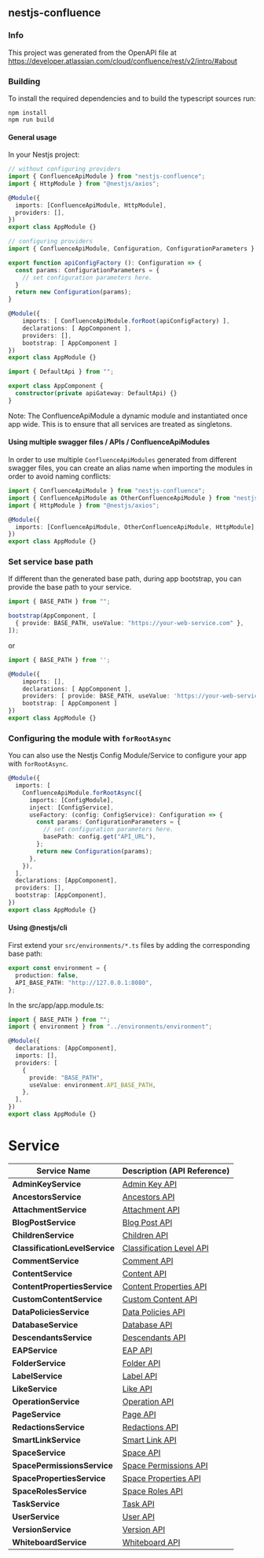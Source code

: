 ## nestjs-confluence

### Info

This project was generated from the OpenAPI file at https://developer.atlassian.com/cloud/confluence/rest/v2/intro/#about

### Building

To install the required dependencies and to build the typescript sources run:

```
npm install
npm run build
```

#### General usage

In your Nestjs project:

```typescript
// without configuring providers
import { ConfluenceApiModule } from "nestjs-confluence";
import { HttpModule } from "@nestjs/axios";

@Module({
  imports: [ConfluenceApiModule, HttpModule],
  providers: [],
})
export class AppModule {}
```

```typescript
// configuring providers
import { ConfluenceApiModule, Configuration, ConfigurationParameters } from '';

export function apiConfigFactory (): Configuration => {
  const params: ConfigurationParameters = {
    // set configuration parameters here.
  }
  return new Configuration(params);
}

@Module({
    imports: [ ConfluenceApiModule.forRoot(apiConfigFactory) ],
    declarations: [ AppComponent ],
    providers: [],
    bootstrap: [ AppComponent ]
})
export class AppModule {}
```

```typescript
import { DefaultApi } from "";

export class AppComponent {
  constructor(private apiGateway: DefaultApi) {}
}
```

Note: The ConfluenceApiModule a dynamic module and instantiated once app wide.
This is to ensure that all services are treated as singletons.

#### Using multiple swagger files / APIs / ConfluenceApiModules

In order to use multiple `ConfluenceApiModules` generated from different swagger files,
you can create an alias name when importing the modules
in order to avoid naming conflicts:

```typescript
import { ConfluenceApiModule } from "nestjs-confluence";
import { ConfluenceApiModule as OtherConfluenceApiModule } from "nestjs-confluence";
import { HttpModule } from "@nestjs/axios";

@Module({
  imports: [ConfluenceApiModule, OtherConfluenceApiModule, HttpModule],
})
export class AppModule {}
```

### Set service base path

If different than the generated base path, during app bootstrap, you can provide the base path to your service.

```typescript
import { BASE_PATH } from "";

bootstrap(AppComponent, [
  { provide: BASE_PATH, useValue: "https://your-web-service.com" },
]);
```

or

```typescript
import { BASE_PATH } from '';

@Module({
    imports: [],
    declarations: [ AppComponent ],
    providers: [ provide: BASE_PATH, useValue: 'https://your-web-service.com' ],
    bootstrap: [ AppComponent ]
})
export class AppModule {}
```

### Configuring the module with `forRootAsync`

You can also use the Nestjs Config Module/Service to configure your app with `forRootAsync`.

```typescript
@Module({
  imports: [
    ConfluenceApiModule.forRootAsync({
      imports: [ConfigModule],
      inject: [ConfigService],
      useFactory: (config: ConfigService): Configuration => {
        const params: ConfigurationParameters = {
          // set configuration parameters here.
          basePath: config.get("API_URL"),
        };
        return new Configuration(params);
      },
    }),
  ],
  declarations: [AppComponent],
  providers: [],
  bootstrap: [AppComponent],
})
export class AppModule {}
```

#### Using @nestjs/cli

First extend your `src/environments/*.ts` files by adding the corresponding base path:

```typescript
export const environment = {
  production: false,
  API_BASE_PATH: "http://127.0.0.1:8080",
};
```

In the src/app/app.module.ts:

```typescript
import { BASE_PATH } from "";
import { environment } from "../environments/environment";

@Module({
  declarations: [AppComponent],
  imports: [],
  providers: [
    {
      provide: "BASE_PATH",
      useValue: environment.API_BASE_PATH,
    },
  ],
})
export class AppModule {}
```



# Service

| Service Name                | Description (API Reference)                                                                 |
|-----------------------------|--------------------------------------------------------------------------------------------|
| **AdminKeyService**         | [Admin Key API](https://developer.atlassian.com/cloud/confluence/rest/v2/api-group-admin-key/) |
| **AncestorsService**        | [Ancestors API](https://developer.atlassian.com/cloud/confluence/rest/v2/api-group-ancestors/) |
| **AttachmentService**       | [Attachment API](https://developer.atlassian.com/cloud/confluence/rest/v2/api-group-attachment/) |
| **BlogPostService**         | [Blog Post API](https://developer.atlassian.com/cloud/confluence/rest/v2/api-group-blog-post/) |
| **ChildrenService**         | [Children API](https://developer.atlassian.com/cloud/confluence/rest/v2/api-group-children/) |
| **ClassificationLevelService** | [Classification Level API](https://developer.atlassian.com/cloud/confluence/rest/v2/api-group-classification-level/) |
| **CommentService**          | [Comment API](https://developer.atlassian.com/cloud/confluence/rest/v2/api-group-comment/) |
| **ContentService**          | [Content API](https://developer.atlassian.com/cloud/confluence/rest/v2/api-group-content/) |
| **ContentPropertiesService**| [Content Properties API](https://developer.atlassian.com/cloud/confluence/rest/v2/api-group-content-properties/) |
| **CustomContentService**    | [Custom Content API](https://developer.atlassian.com/cloud/confluence/rest/v2/api-group-custom-content/) |
| **DataPoliciesService**     | [Data Policies API](https://developer.atlassian.com/cloud/confluence/rest/v2/api-group-data-policies/) |
| **DatabaseService**         | [Database API](https://developer.atlassian.com/cloud/confluence/rest/v2/api-group-database/) |
| **DescendantsService**      | [Descendants API](https://developer.atlassian.com/cloud/confluence/rest/v2/api-group-descendants/) |
| **EAPService**              | [EAP API](https://developer.atlassian.com/cloud/confluence/rest/v2/api-group-eap/) |
| **FolderService**           | [Folder API](https://developer.atlassian.com/cloud/confluence/rest/v2/api-group-folder/) |
| **LabelService**            | [Label API](https://developer.atlassian.com/cloud/confluence/rest/v2/api-group-label/) |
| **LikeService**             | [Like API](https://developer.atlassian.com/cloud/confluence/rest/v2/api-group-like/) |
| **OperationService**        | [Operation API](https://developer.atlassian.com/cloud/confluence/rest/v2/api-group-operation/) |
| **PageService**             | [Page API](https://developer.atlassian.com/cloud/confluence/rest/v2/api-group-page/) |
| **RedactionsService**       | [Redactions API](https://developer.atlassian.com/cloud/confluence/rest/v2/api-group-redactions/) |
| **SmartLinkService**        | [Smart Link API](https://developer.atlassian.com/cloud/confluence/rest/v2/api-group-smart-link/) |
| **SpaceService**            | [Space API](https://developer.atlassian.com/cloud/confluence/rest/v2/api-group-space/) |
| **SpacePermissionsService** | [Space Permissions API](https://developer.atlassian.com/cloud/confluence/rest/v2/api-group-space-permissions/) |
| **SpacePropertiesService**  | [Space Properties API](https://developer.atlassian.com/cloud/confluence/rest/v2/api-group-space-properties/) |
| **SpaceRolesService**       | [Space Roles API](https://developer.atlassian.com/cloud/confluence/rest/v2/api-group-space-roles/) |
| **TaskService**             | [Task API](https://developer.atlassian.com/cloud/confluence/rest/v2/api-group-task/) |
| **UserService**             | [User API](https://developer.atlassian.com/cloud/confluence/rest/v2/api-group-user/) |
| **VersionService**          | [Version API](https://developer.atlassian.com/cloud/confluence/rest/v2/api-group-version/) |
| **WhiteboardService**       | [Whiteboard API](https://developer.atlassian.com/cloud/confluence/rest/v2/api-group-whiteboard/) |